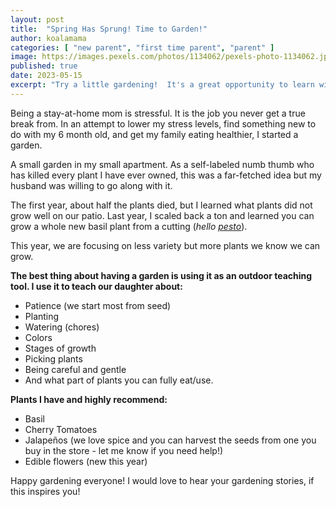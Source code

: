 ```yaml
---
layout: post
title:  "Spring Has Sprung! Time to Garden!"
author: koalamama
categories: [ "new parent", "first time parent", "parent" ]
image: https://images.pexels.com/photos/1134062/pexels-photo-1134062.jpeg?auto=compress&cs=tinysrgb&w=1260&h=750&dpr=1
published: true
date: 2023-05-15
excerpt: "Try a little gardening!  It's a great opportunity to learn with your kids."
---
```


Being a stay-at-home mom is stressful. It is the job you never get a true break from. In an attempt to lower my stress levels, find something new to do with my 6 month old, and get my family eating healthier, I started a garden. 

A small garden in my small apartment. As a self-labeled numb thumb who has killed every plant I have ever owned, this was a far-fetched idea but my husband was willing to go along with it. 

The first year, about half the plants died, but I learned what plants did not grow well on our patio. Last year, I scaled back a ton and learned you can grow a whole new basil plant from a cutting (*hello <a href="{{site.baseurl}}/10-minute-pesto">pesto</a>*).

This year, we are focusing on less variety but more plants we know we can grow. 

**The best thing about having a garden is using it as an outdoor teaching tool. I use it to teach our daughter about:**
- Patience (we start most from seed) 
- Planting
- Watering (chores)
- Colors 
- Stages of growth 
- Picking plants 
- Being careful and gentle 
- And what part of plants you can fully eat/use. 

**Plants I have and highly recommend:**
- Basil 
- Cherry Tomatoes 
- Jalapeños (we love spice and you can harvest the seeds from one you buy in the store - let me know if you need help!)
- Edible flowers (new this year) 

Happy gardening everyone! I would love to hear your gardening stories, if this inspires you!
